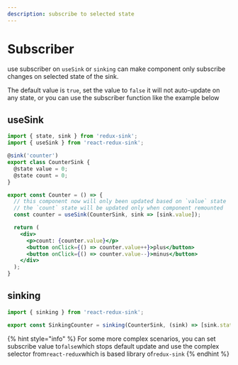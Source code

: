```yaml
---
description: subscribe to selected state
---
```


# Subscriber

use subscriber on `useSink` or `sinking` can make component only subscribe changes on selected state of the sink.

The default value is `true`, set the value to `false` it will not auto-update on any state, or you can use the subscriber function like the example below

## useSink

```jsx
import { state, sink } from 'redux-sink';
import { useSink } from 'react-redux-sink';

@sink('counter')
export class CounterSink {
  @state value = 0;
  @state count = 0;
}

export const Counter = () => {
  // this component now will only been updated based on `value` state
  // the `count` state will be updated only when component remounted
  const counter = useSink(CounterSink, sink => [sink.value]);

  return (
    <div>
      <p>count: {counter.value}</p>
      <button onClick={() => counter.value++}>plus</button>
      <button onClick={() => counter.value--}>minus</button>
    </div>
  );
}
```

## sinking

```jsx
import { sinking } from 'react-redux-sink';

export const SinkingCounter = sinking(CounterSink, (sink) => [sink.state])(Counter)
```

{% hint style="info" %}
For some more complex scenarios, you can set subscribe value to`false`which stops default update and use the complex selector from`react-redux`which is based library of`redux-sink`
{% endhint %}

